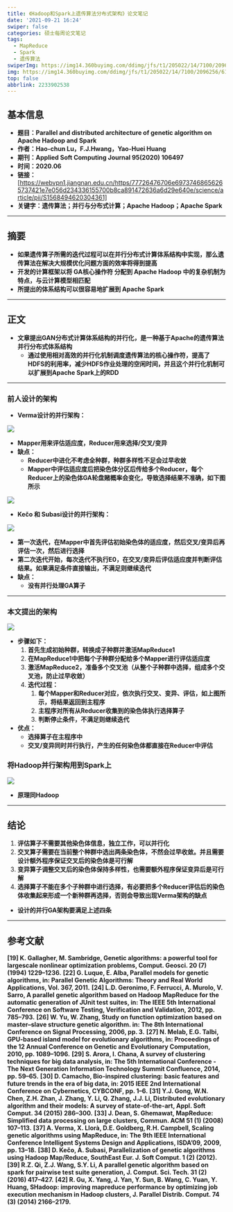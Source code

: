 ```yaml
---
title: 《Hadoop和Spark上遗传算法分布式架构》论文笔记
date: '2021-09-21 16:24'
swiper: false
categories: 硕士每周论文笔记
tags:
  - MapReduce
  - Spark
  - 遗传算法
swiperImg: https://img14.360buyimg.com/ddimg/jfs/t1/205022/14/7100/2096256/614998baEe1781eb4/572f78d95e01e5da.png
img: https://img14.360buyimg.com/ddimg/jfs/t1/205022/14/7100/2096256/614998baEe1781eb4/572f78d95e01e5da.png
top: false
abbrlink: 2233902538
---
```


## 基本信息
- **题目：Parallel and distributed architecture of genetic algorithm on Apache Hadoop and Spark**
- **作者：Hao-chun Lu，F.J.Hwang，Yao-Huei Huang**
- **期刊：Applied Soft Computing Journal 95(2020) 106497**
- **时间：2020.06**
- **链接：**[https://webvpn1.jiangnan.edu.cn/https/77726476706e69737468656265737421e7e056d234336155700b8ca891472636a6d29e640e/science/article/pii/S1568494620304361]
- **关键字：遗传算法；并行与分布式计算；Apache Hadoop；Apache Spark**

---

## 摘要

- **如果遗传算子所需的迭代过程可以在并行分布式计算体系结构中实现，那么遗传算法在解决大规模优化问题方面的效率将得到提高**
- **开发的计算框架以将 GA核心操作符 分配到 Apache Hadoop 中的复杂机制为特点，与云计算模型相匹配**
- **所提出的体系结构可以很容易地扩展到 Apache Spark**

---

## 正文

- **文章提出GAN分布式计算体系结构的并行化，是一种基于Apache的遗传算法并行分布式体系结构**
   - **通过使用相对高效的并行化机制调度遗传算法的核心操作符，提高了HDFS的利用率，减少HDFS作业处理的空闲时间，并且这个并行化机制可以扩展到Apache Spark上的RDD**
---

### 前人设计的架构
- **Verma设计的并行架构：**

![](/medias/《Hadoop和Spark上遗传算法分布式架构》论文笔记/0.png)

   - **Mapper用来评估适应度，Reducer用来选择/交叉/变异**
   - **缺点：**
      - **Reducer中进化不考虑全种群，种群多样性不足会过早收敛**
      - **Mapper中评估适应度后把染色体分区后传给多个Reducer，每个Reducer上的染色体GA轮盘赌概率会变化，导致选择结果不准确，如下图所示**

![](/medias/《Hadoop和Spark上遗传算法分布式架构》论文笔记/1.png)

- **​Kečo 和 Subasi设计的并行架构：**

![](/medias/《Hadoop和Spark上遗传算法分布式架构》论文笔记/2.png)

   - **第一次迭代，在Mapper中首先评估初始染色体的适应度，然后交叉/变异后再评估一次，然后进行选择**
   - **第二次迭代开始，每次迭代不执行E0，在交叉/变异后评估适应度并判断评估结果。如果满足条件直接输出，不满足则继续迭代**
   - **缺点：**
      - **没有并行处理GA算子**
---

### 本文提出的架构
![](/medias/《Hadoop和Spark上遗传算法分布式架构》论文笔记/3.png)

- **步骤如下：**
   1. **首先生成初始种群，转换成子种群并激活MapReduce1**
   1. **在MapReduce1中把每个子种群分配给多个Mapper进行评估适应度**
   1. **激活MapReduce2，准备多个交叉池（从整个子种群中选择，组成多个交叉池，防止过早收敛）**
   1. **迭代过程：**
      1. **每个Mapper和Reducer对应，依次执行交叉、变异、评估，如上图所示，将结果返回到主程序**
      1. **主程序对所有从Reducer收集到的染色体执行选择算子**
      1. **判断停止条件，不满足则继续迭代**
- **优点：**
   - **选择算子在主程序中**
   - **交叉/变异同时并行执行，产生的任何染色体都直接在Reducer中评估**

### 将Hadoop并行架构用到Spark上
![](/medias/《Hadoop和Spark上遗传算法分布式架构》论文笔记/4.png)

- **原理同Hadoop**


---

## 结论

1. **评估算子不需要其他染色体信息，独立工作，可以并行化**
1. **交叉算子需要在当前整个种群中选出两条染色体，不然会过早收敛。并且需要设计额外程序保证交叉后的染色体是可行解**
1. **变异算子调整交叉后的染色体保持多样性，也需要额外程序保证变异后是可行解**
1. **选择算子不能在多个子种群中进行选择，有必要把多个Reducer评估后的染色体收集起来形成一个新种群再选择，否则会导致出现Verma架构的缺点**
- **设计的并行GA架构要满足上述四条**


---

## 参考文献
**[19] K. Gallagher, M. Sambridge, Genetic algorithms: a powerful tool for largescale nonlinear optimization problems, Comput. Geosci. 20 (7) (1994) 1229–1236.**
**[22] G. Luque, E. Alba, Parallel models for genetic algorithms, in: Parallel Genetic Algorithms: Theory and Real World Applications, Vol. 367, 2011.**
**[24] L.D. Geronimo, F. Ferrucci, A. Murolo, V. Sarro, A parallel genetic algorithm based on Hadoop MapReduce for the automatic generation of JUnit test suites, in: The IEEE 5th International Conference on Software Testing, Verification and Validation, 2012, pp. 785–793.**
**[26] W. Yu, W. Zhang, Study on function optimization based on master–slave structure genetic algorithm. in: The 8th International Conference on Signal Processing, 2006, pp. 3.**
**[27] N. Melab, E.G. Talbi, GPU-based island model for evolutionary algorithms, in: Proceedings of the 12 Annual Conference on Genetic and Evolutionary Computation, 2010, pp. 1089–1096.**
**[29] S. Arora, I. Chana, A survey of clustering techniques for big data analysis, in: The 5th International Conference - The Next Generation Information Technology Summit Confluence, 2014, pp. 59–65.**
**[30] D. Camacho, Bio-inspired clustering: basic features and future trends in the era of big data, in: 2015 IEEE 2nd International Conference on Cybernetics, CYBCONF, pp. 1–6.**
**[31] Y.J. Gong, W.N. Chen, Z.H. Zhan, J. Zhang, Y. Li, Q. Zhang, J.J. Li, Distributed evolutionary algorithm and their models: A survey of state-of-the-art, Appl. Soft Comput. 34 (2015) 286–300.**
**[33] J. Dean, S. Ghemawat, MapReduce: Simplified data processing on large clusters, Commun. ACM 51 (1) (2008) 107–113.**
**[37] A. Verma, X. Llorà, D.E. Goldberg, R.H. Campbell, Scaling genetic algorithms using MapReduce, in: The 9th IEEE International Conference Intelligent Systems Design and Applications, ISDA’09, 2009, pp. 13–18.**
**[38] D. Kečo, A. Subasi, Parallelization of genetic algorithms using Hadoop Map/Reduce, SouthEast Eur. J. Soft Comput. 1 (2) (2012).**
**[39] R.Z. Qi, Z.J. Wang, S.Y. Li, A parallel genetic algorithm based on spark for pairwise test suite generation, J. Comput. Sci. Tech. 31 (2) (2016) 417–427.**
**[42] R. Gu, X. Yang, J. Yan, Y. Sun, B. Wang, C. Yuan, Y. Huang, SHadoop: improving mapreduce performance by optimizing job execution mechanism in Hadoop clusters, J. Parallel Distrib. Comput. 74 (3) (2014) 2166–2179.**

